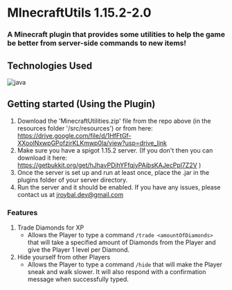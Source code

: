# MInecraftUtils 1.15.2-2.0

### A Minecraft plugin that provides some utilities to help the game be better from server-side commands to new items!

## Technologies Used
![java](https://img.shields.io/badge/Java-ED8B00?style=for-the-badge&logo=openjdk&logoColor=white)

## Getting started (Using the Plugin)
1. Download the 'MinecraftUtilities.zip' file from the repo above (in the resources folder '/src/resources') or from here: https://drive.google.com/file/d/1HfFtGf-XXoolNxwpGPofzirKLKmwp0la/view?usp=drive_link
2. Make sure you have a spigot 1.15.2 server.
	(If you don't then you can download it here: https://getbukkit.org/get/hJhavPDjhYFfqjyPAibsKAJecPpl7Z2V )
3. Once the server is set up and run at least once, place the <pluginName>.jar in the plugins folder of your server directory.
4. Run the server and it should be enabled. If you have any issues, please contact us at jroybal.dev@gmail.com


### Features

1. Trade Diamonds for XP
   - Allows the Player to type a command `/trade <amountOfDiamonds>` that will take a specified amount of Diamonds from the Player and give the Player 1 level per Diamond.
2. Hide yourself from other Players
   - Allows the Player to type a command `/hide` that will make the Player sneak and walk slower. It will also respond with a confirmation message when successfully typed.

### 
